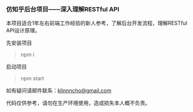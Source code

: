 ### 仿知乎后台项目——深入理解RESTful API

本项目适合1年左右前端工作经验的新人参考，了解后台开发流程，理解RESTful API设计原理。

先安装项目
> npm i

启动项目
> npm start

如有疑问请邮件联系：<klinnncho@gmail.com>

代码仅供参考，请勿在生产环境使用，造成损失本人概不负责。
